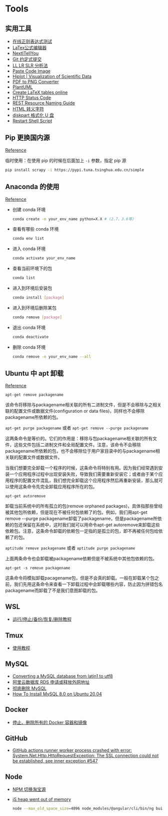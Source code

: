 # Tools

## 实用工具

- [在线正则表达式测试](https://tool.oschina.net/regex/)
- [LaTex公式编辑器](https://www.latexlive.com/)
- [NextITellYou](https://next.itellyou.cn/)
- [Git 约定式提交](https://www.conventionalcommits.org/zh-hans/v1.0.0/)
- [LL LR SLR 分析法](http://jsmachines.sourceforge.net/machines/)
- [Paste Code Image](https://carbon.now.sh/)
- [Hiplot | Visualization of Scientific Data](https://hiplot.com.cn/)
- [PDF to PNG Converter](https://www.freepdfconvert.com/pdf-to-png)
- [PlantUML](https://plantuml.com/zh/)
- [Create LaTeX tables online](https://www.tablesgenerator.com/)
- [HTTP Status Code](https://www.iana.org/assignments/http-status-codes/http-status-codes.xhtml)
- [REST Resource Naming Guide](https://restfulapi.net/resource-naming/)
- [HTML 转义字符](http://114.xixik.com/character/)
- [diskpart 格式化 U 盘](https://jingyan.baidu.com/article/363872ec22e1336e4ba16f85.html)
- [Restart Shell Script](https://blog.csdn.net/u012081441/article/details/93877212)

## Pip 更换国内源

[Reference](https://blog.csdn.net/yuzaipiaofei/article/details/80891108)

临时使用：在使用 pip 的时候在后面加上 `-i` 参数，指定 pip 源

```sh
pip install scrapy -i https://pypi.tuna.tsinghua.edu.cn/simple
```

## Anaconda 的使用

[Reference](https://www.cnblogs.com/zhangxingcomeon/p/13801554.html)

- 创建 conda 环境

  ```sh
  conda create -n your_env_name python=X.X # (2.7、3.6等)
  ```

- 查看有哪些 conda 环境

  ```sh
  conda env list
  ```

- 进入 conda 环境

  ```sh
  conda activate your_env_name
  ```

- 查看当前环境下的包

  ```sh
  conda list
  ```

- 进入到环境后安装包

  ```sh
  conda install [package]
  ```

- 进入到环境后删除某包

  ```sh
  conda remove [package]
  ```

- 退出 conda 环境

  ```sh
  conda deactivate
  ```

- 删除 conda 环境

  ```sh
  conda remove -n your_env_name --all
  ```

## Ubuntu 中 apt 卸载

[Reference](https://blog.csdn.net/u012843189/article/details/81720854)

`apt-get remove packagename`

​该命令将移除与packagename相关联的所有二进制文件，但是不会移除与之相关联的配置文件或数据文件(configuration or data files)，同样也不会移除packagename所依赖的包。

`apt-get purge packagename` 或者 `apt-get remove --purge packagename`

​这两条命令是等价的。它们的作用是：移除与包packagename相关联的所有文件，这些文件包括二进制文件和全局配置文件。注意，该命令不会移除packagename所依赖的包，也不会移除位于用户家目录中的与packagename相关联的配置文件或数据文件。

​当我们想要完全卸载一个程序的时候，这条命令将特别有用。因为我们经常遇到安装一个应用程序过程中出现安装失败，导致我们需要重新安装它；或者由于某个应用程序的配置文件混乱，我们想完全卸载这个应用程序然后再重新安装，那么就可以使用这条命令先完全卸载应用程序所在的包。

`apt-get autoremove`

​卸载当前系统中的所有孤立的包(remove orphaned packages)，具体指那些曾经被其他包所依赖，但是现在不被任何包依赖了的包。例如，我们用apt-get remove --purge packagename卸载了packagename，但是packagename所依赖的包还保留在系统中，这时我们就可以用命令apt-get autoremove来卸载这些依赖包。注意，这条命令卸载的依赖包一定指的是孤立的包，即不再被任何包给依赖了的包。

`aptitude remove packagename` 或者 `aptitude purge packagename`

​上面两条命令也会卸载被packagename依赖但是不被系统中其他包依赖的包。

`apt-get -s remove packagename`

​这条命令将模拟卸载pacagename包，但是不会真的卸载。一般在卸载某个包之前，我们先用这条命令来查看一下卸载过程中会卸载哪些内容，防止因为拼错包名packagename而卸载了不是我们意图卸载的包。

## WSL

- [运行/停止/备份/恢复/删除教程](https://huyangjia.com/computer-technology/905.html)

## Tmux

- [使用教程](https://blog.csdn.net/kikajack/article/details/84188157)

## MySQL

- [Converting a MySQL database from latin1 to utf8](https://techleader.pro/a/420-Converting-a-MySQL-database-from-latin1-to-utf8)
- [阿里云数据库 RDS 申请或释放外网地址](https://help.aliyun.com/document_detail/97736.htm?spm=a2c4g.11186623.2.7.65406ba4RXFf3v)
- [彻底删除 MySQL](https://www.ywnz.com/linuxysjk/3141.html)
- [How To Install MySQL 8.0 on Ubuntu 20.04](https://computingforgeeks.com/how-to-install-mysql-8-on-ubuntu/)

## Docker

- [停止、删除所有的 Docker 容器和镜像](https://colobu.com/2018/05/15/Stop-and-remove-all-docker-containers-and-images/)

## GitHub

- [GitHub actions runner worker process crashed with error: System.Net.Http.HttpRequestException: The SSL connection could not be established, see inner exception #547](https://github.com/actions/runner/issues/547)

## Node

- [NPM 切换淘宝源](https://www.jianshu.com/p/fa233e05b010)
- [jS heap went out of memory](https://stackoverflow.com/questions/57605441/error-this-is-probably-not-a-problem-with-npm-there-is-likely-additional-loggi)

  ```sh
  node --max_old_space_size=4096 node_modules/@angular/cli/bin/ng build --prod
  ```

